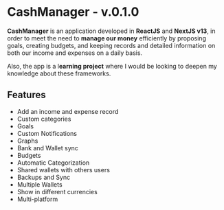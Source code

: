 # CashManager - v.0.1.0
**CashManager** is an application developed in **ReactJS** and **NextJS v13**, in order to meet the need to **manage our money** efficiently by proposing goals, creating budgets, and keeping records and detailed information on both our income and expenses on a daily basis.

Also, the app is a l**earning project** where I would be looking to deepen my knowledge about these frameworks.


## Features

 -   Add an income and expense record
 -   Custom categories
 - Goals
 - Custom Notifications
 - Graphs
 - Bank and Wallet sync
 - Budgets
 - Automatic Categorization
 - Shared wallets with others users
 - Backups and Sync
 - Multiple Wallets
 - Show in different currencies
 - Multi-platform